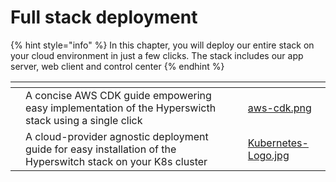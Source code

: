 # Full stack deployment

{% hint style="info" %}
In this chapter, you will deploy our entire stack on your cloud environment in just a few clicks. The stack includes our app server, web client and control center
{% endhint %}

<table data-card-size="large" data-view="cards" data-full-width="false"><thead><tr><th></th><th></th><th></th><th data-hidden data-card-cover data-type="files"></th></tr></thead><tbody><tr><td></td><td>A concise AWS CDK guide empowering easy implementation of the Hyperswicth stack using a single click</td><td></td><td><a href="../../../.gitbook/assets/aws-cdk.png">aws-cdk.png</a></td></tr><tr><td></td><td>A cloud-provider agnostic deployment guide for easy installation of the Hyperswitch stack on your K8s cluster</td><td></td><td><a href="../../../.gitbook/assets/Kubernetes-Logo.jpg">Kubernetes-Logo.jpg</a></td></tr></tbody></table>
